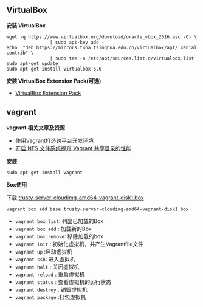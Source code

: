 ## VirtualBox

**安装 VirtualBox**

	wget -q https://www.virtualbox.org/download/oracle_vbox_2016.asc -O- \
	 				| sudo apt-key add -
	echo  "deb https://mirrors.tuna.tsinghua.edu.cn/virtualbox/apt/ xenial contrib" \
	 				| sudo tee -a /etc/apt/sources.list.d/virtualbox.list
	sudo apt-get update
	sudo apt-get install virtualbox-5.0

**安装 VirtualBox Extension Pack(可选)**

* [VirtualBox Extension Pack](http://download.virtualbox.org/virtualbox/5.0.26/Oracle_VM_VirtualBox_Extension_Pack-5.0.26-108824.vbox-extpack)


##  vagrant
**vagrant 相关文章及资源**

* [使用Vagrant打造跨平台开发环境](https://segmentfault.com/a/1190000000264347)
* [开启 NFS 文件系统提升 Vagrant 共享目录的性能](https://segmentfault.com/a/1190000000270453)

**安装**

	sudo apt-get install vagrant

**Box使用**

下载 [trusty-server-cloudimg-amd64-vagrant-disk1.box](
	https://mirrors.tuna.tsinghua.edu.cn/ubuntu-cloud-images/vagrant/trusty/current/trusty-server-cloudimg-amd64-vagrant-disk1.box)


	vagrant box add base trusty-server-cloudimg-amd64-vagrant-disk1.box
	

* `vagrant box list`: 列出已加载的Box
* `vagrant box add` : 加载新的Box
* `vagrant box remove`: 移除加载的box
* `vagrant init` : 初始化虚拟机，并产生Vagrantfile文件
* `vagrant up` :启动虚拟机
* `vagrant ssh`: 进入虚拟机
* `vagrant halt` : 关闭虚拟机
* `vagrant reload` : 重启虚拟机
* `vagrant status` : 查看虚拟机的运行状态
* `vagrant destroy` : 销毁虚拟机
* `vagrant package` :打包虚拟机
